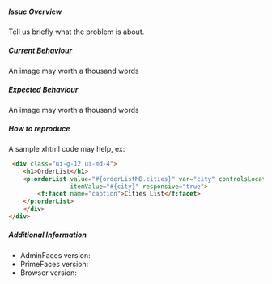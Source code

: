 ##### Issue Overview

Tell us briefly what the problem is about.

##### Current Behaviour

An image may worth a thousand words

##### Expected Behaviour

An image may worth a thousand words


##### How to reproduce  

A sample xhtml code may help, ex:

```html
 <div class="ui-g-12 ui-md-4">
    <h1>OrderList</h1>
    <p:orderList value="#{orderListMB.cities}" var="city" controlsLocation="left" itemLabel="#{city}"
                 itemValue="#{city}" responsive="true">
        <f:facet name="caption">Cities List</f:facet>
    </p:orderList>
    </div>
</div>
```

##### Additional Information

* AdminFaces version:  
* PrimeFaces version:  
* Browser version: 